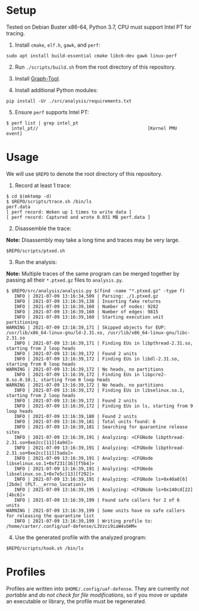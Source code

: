 # Setup

Tested on Debian Buster x86-64, Python 3.7, CPU must support Intel PT for tracing.

1. Install `cmake`, `elf.h`, `gawk`, and `perf`:

```
sudo apt install build-essential cmake libc6-dev gawk linux-perf
```

2. Run `./scripts/build.sh` from the root directory of this repository.

3. Install [Graph-Tool](https://git.skewed.de/count0/graph-tool/-/wikis/installation-instructions).

4. Install additional Python modules:

```
pip install -Ur ./src/analysis/requirements.txt
```

5. Ensure `perf` supports Intel PT:

```
$ perf list | grep intel_pt
  intel_pt//                                         [Kernel PMU event]
```

# Usage

We will use `$REPO` to denote the root directory of this repository.

1. Record at least 1 trace:

```
$ cd $(mktemp -d)
$ $REPO/scripts/trace.sh /bin/ls
perf.data
[ perf record: Woken up 1 times to write data ]
[ perf record: Captured and wrote 0.031 MB perf.data ]
```

2. Disassemble the trace:

**Note:** Disassembly may take a long time and traces may be very large.

```
$REPO/scripts/ptxed.sh
```

3. Run the analysis:

**Note:** Multiple traces of the same program can be merged together by passing
all their `*.ptxed.gz` files to `analysis.py`.

```
$ $REPO/src/analysis/analysis.py $(find -name "*.ptxed.gz" -type f)
   INFO | 2021-07-09 13:16:34,509 | Parsing: ./1.ptxed.gz
   INFO | 2021-07-09 13:16:39,138 | Inserting fake returns
   INFO | 2021-07-09 13:16:39,160 | Number of nodes: 9282
   INFO | 2021-07-09 13:16:39,160 | Number of edges: 9815
   INFO | 2021-07-09 13:16:39,160 | Starting execution unit partitioning
WARNING | 2021-07-09 13:16:39,171 | Skipped objects for EUP: /usr/lib/x86_64-linux-gnu/ld-2.31.so, /usr/lib/x86_64-linux-gnu/libc-2.31.so
   INFO | 2021-07-09 13:16:39,171 | Finding EUs in libpthread-2.31.so, starting from 2 loop heads
   INFO | 2021-07-09 13:16:39,172 | Found 2 units
   INFO | 2021-07-09 13:16:39,172 | Finding EUs in libdl-2.31.so, starting from 0 loop heads
WARNING | 2021-07-09 13:16:39,172 | No heads, no partitions
   INFO | 2021-07-09 13:16:39,172 | Finding EUs in libpcre2-8.so.0.10.1, starting from 0 loop heads
WARNING | 2021-07-09 13:16:39,172 | No heads, no partitions
   INFO | 2021-07-09 13:16:39,172 | Finding EUs in libselinux.so.1, starting from 2 loop heads
   INFO | 2021-07-09 13:16:39,172 | Found 2 units
   INFO | 2021-07-09 13:16:39,172 | Finding EUs in ls, starting from 9 loop heads
   INFO | 2021-07-09 13:16:39,180 | Found 2 units
   INFO | 2021-07-09 13:16:39,181 | Total units found: 6
   INFO | 2021-07-09 13:16:39,181 | Searching for quarantine release sites
   INFO | 2021-07-09 13:16:39,191 | Analyzing: <CFGNode libpthread-2.31.so+0xe2cc[11][4a9d]>
   INFO | 2021-07-09 13:16:39,191 | Analyzing: <CFGNode libpthread-2.31.so+0xe2cc[11][5ada]>
   INFO | 2021-07-09 13:16:39,191 | Analyzing: <CFGNode libselinux.so.1+0xf231[16][f5b4]>
   INFO | 2021-07-09 13:16:39,191 | Analyzing: <CFGNode libselinux.so.1+0x7e5c[13][f292]>
   INFO | 2021-07-09 13:16:39,191 | Analyzing: <CFGNode ls+0x40a0[6][2bde] (PLT.__errno_location)>
   INFO | 2021-07-09 13:16:39,195 | Analyzing: <CFGNode ls+0x140cd[22][4bc6]>
   INFO | 2021-07-09 13:16:39,199 | Found safe callers for 2 of 6 units
WARNING | 2021-07-09 13:16:39,199 | Some units have no safe callers for releasing the quarantine list
   INFO | 2021-07-09 13:16:39,199 | Writing profile to: /home/carter/.config/uaf-defense/L3Vzci9iaW4vbHM=
```

4. Use the generated profile with the analyzed program:

```
$REPO/scripts/hook.sh /bin/ls
```

# Profiles

Profiles are written into `$HOME/.config/uaf-defense`. They are currently
*not portable* and *do not check for file modifications*, so if you move or
update an executable or library, the profile must be regenerated.
